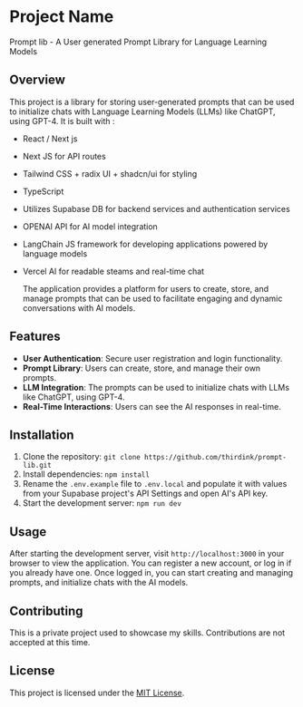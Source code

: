 # Project Name
Prompt lib - A User generated Prompt Library for Language Learning Models

## Overview

This project is a library for storing user-generated prompts that can be used to initialize chats with Language Learning Models (LLMs) like ChatGPT, using GPT-4. It is built with :

- React / Next js
- Next JS for API routes
- Tailwind CSS + radix UI + shadcn/ui for styling
- TypeScript
- Utilizes Supabase DB for backend services and authentication services
- OPENAI API for AI model integration
- LangChain JS framework for developing applications powered by language models
- Vercel AI for readable steams and real-time chat


  The application provides a platform for users to create, store, and manage prompts that can be used to facilitate engaging and dynamic conversations with AI models.

## Features

- **User Authentication**: Secure user registration and login functionality.
- **Prompt Library**: Users can create, store, and manage their own prompts.
- **LLM Integration**: The prompts can be used to initialize chats with LLMs like ChatGPT, using GPT-4.
- **Real-Time Interactions**: Users can see the AI responses in real-time.

## Installation

1. Clone the repository: `git clone https://github.com/thirdink/prompt-lib.git`
2. Install dependencies: `npm install`
3. Rename the `.env.example` file to `.env.local` and populate it with values from your Supabase project's API Settings and open AI's API key.
4. Start the development server: `npm run dev`

## Usage

After starting the development server, visit `http://localhost:3000` in your browser to view the application. You can register a new account, or log in if you already have one. Once logged in, you can start creating and managing prompts, and initialize chats with the AI models.

## Contributing
This is a private project used to showcase my skills. Contributions are not accepted at this time.

## License

This project is licensed under the [MIT License](https://choosealicense.com/licenses/mit/).